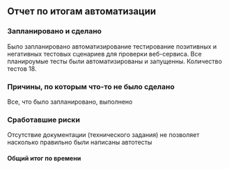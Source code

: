 ## Отчет по итогам автоматизации

### Запланировано и сделано
Было запланировано автоматизирование тестирование позитивных и негативных тестовых сценариев для проверки веб-сервиса. Все планироумые тесты были автоматизированы и запущенны. Количество тестов 18.

### Причины, по которым что-то не было сделано
Все, что было запланировано, выполнено

### Сработавшие риски
Отсутствие документации (технического задания) не позволяет насколько правильно были написаны автотесты

#### Общий итог по времени
